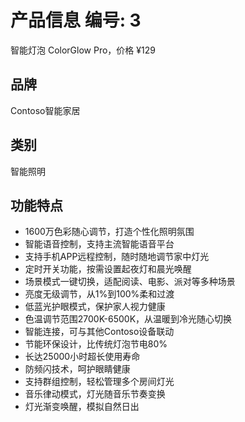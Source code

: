 # 产品信息 编号: 3
智能灯泡 ColorGlow Pro，价格 ¥129

## 品牌
Contoso智能家居

## 类别
智能照明

## 功能特点
- 1600万色彩随心调节，打造个性化照明氛围
- 智能语音控制，支持主流智能语音平台
- 支持手机APP远程控制，随时随地调节家中灯光
- 定时开关功能，按需设置起夜灯和晨光唤醒
- 场景模式一键切换，适配阅读、电影、派对等多种场景
- 亮度无级调节，从1%到100%柔和过渡
- 低蓝光护眼模式，保护家人视力健康
- 色温调节范围2700K-6500K，从温暖到冷光随心切换
- 智能连接，可与其他Contoso设备联动
- 节能环保设计，比传统灯泡节电80%
- 长达25000小时超长使用寿命
- 防频闪技术，呵护眼睛健康
- 支持群组控制，轻松管理多个房间灯光
- 音乐律动模式，灯光随音乐节奏变换
- 灯光渐变唤醒，模拟自然日出


